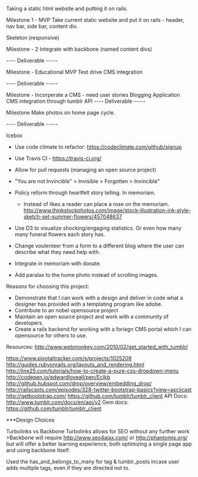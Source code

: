 Taking a static html website and putting it on rails. 

Milestone 1 - MVP
Take current static website and put it on rails - header, nav bar, side bar, content div. 

Skeleton (responsive)

Milestone - 2
Integrate with backbone (named content divs)

---- Deliverable -----

Milestone - Educational MVP
Test drive CMS integration

---- Deliverable -----

Milestone - Incorperate a CMS - need user stories
  Blogging Application
  CMS integration through tumblr API
---- Deliverable -----

Milestone
  Make photos on home page cycle.

---- Deliverable -----

Icebox
- Use code climate to refactor: https://codeclimate.com/github/signup
- Use Travis CI - https://travis-ci.org/
- Allow for pull requests (managing an open source project)
- "You are not Invincible" > Invisible > Forgotten > Invincible"
- Policy reform through heartfelt story telling. In memoriam.
  - Instead of likes a reader can place a rose on the memoriam. 
    http://www.thinkstockphotos.com/image/stock-illustration-ink-style-sketch-set-summer-flowers/457048637

- Use D3 to visualize shocking/engaging statistics. Or even how many many funeral flowers each story has.

- Change voulenteer from a form to a different blog where the user can describe what they need help with.

- Integrate in memoriam with donate.

- Add paralax to the home photo instead of scrolling images.


Reasons for choosing this project:

- Demonstrate that I can work with a design and deliver in code what a designer has provided with a templating program like adobe.
- Contribute to an nobel opensource project
- Maintain an open source project and work with a community of developers.
- Create a rails backend for working with a foriegn CMS portal which I can opensource for others to use.


Resources: 
http://www.webmonkey.com/2010/02/get_started_with_tumblr/

https://www.pivotaltracker.com/s/projects/1025208
http://guides.rubyonrails.org/layouts_and_rendering.html
http://line25.com/tutorials/how-to-create-a-pure-css-dropdown-menu
http://codepen.io/edwardloveall/pen/EcIkb
http://github.hubspot.com/drop/overview/embedding_drop/
http://railscasts.com/episodes/328-twitter-bootstrap-basics?view=asciicast
http://getbootstrap.com/
https://github.com/tumblr/tumblr_client
API Docs: http://www.tumblr.com/docs/en/api/v2
Gem docs: https://github.com/tumblr/tumblr_client

***Design Choices

Turbolinks vs Backbone
	Turbolinks allows for SEO without any further work
	>Backbone will require http://www.seo4ajax.com/ or http://phantomjs.org/ but will offer a better learning experience, both optimizing a single page app and using backbone itself.

Used the has_and_belongs_to_many for tag & tumblr_posts incase user adds multiple tags, even if they are directed not to.

